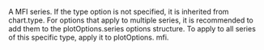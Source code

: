 A MFI series. If the type option is not
specified, it is inherited from chart.type.
For options that apply to multiple series, it is recommended to add
them to the plotOptions.series options structure.
To apply to all series of this specific type, apply it to plotOptions.
mfi.
